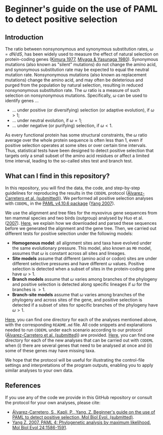 # Beginner's guide on the use of PAML to detect positive selection

## Introduction

The ratio between nonsynonymous and synonymous substitution rates, $\omega=dN/dS$, has been widely used to measure the effect of natural selection on protein-coding genes ([Kimura 1977](https://www.nature.com/articles/267275a0), [Miyaga & Yasunaga 1980](https://link.springer.com/article/10.1007/BF01732067)). Synonymous mutations (also known as "silent" mutations) do not change the amino acid, and synonymous substitution rate may be expected to equal the neutral mutation rate. Nonsynonymous mutations (also known as replacement mutations) change the amino acid, and may often be deleterious and purged from the population by natural selection, resulting in reduced nonsynonymous substitution rate. The $\omega$ ratio is a measure of such selection on nonsynonymous mutations. Specifically, $\omega$ can be used to identify genes ...

* ... under positive (or diversifying) selection (or adaptive evolution), if $\omega>1$;
* ... under neutral evolution, if $\omega=1$;
* ... under negative (or purifying) selection, if $\omega<1$.

As every functional protein has some structural constraints, the $\omega$ ratio average over the whole protein sequence is often less than 1, even if positive selection operates at some sites or over certain time intervals. Thus, statistical tests have been designed to detect positive selection that targets only a small subset of the amino acid residues or affect a limited time interval, leading to the so-called sites test and branch test.

## What can I find in this repository?

In this repository, you will find the data, the code, and step-by-step guidelines for reproducing the results in the `CODEML` protocol ([Álvarez-Carretero et al. (submitted)](README.md)). We performed all positive selection analyses with `CODEML`, in the [PAML v4.10.6 package](http://abacus.gene.ucl.ac.uk/software/paml.html) ([Yang 2007](https://academic.oup.com/mbe/article/24/8/1586/1103731)).

We use the alignment and tree files for the myxovirus gene sequences from ten mammal species and two birds (outgroup) analysed by Huo et al. ([2007](https://pubmed.ncbi.nlm.nih.gov/17467195/)).
[Here](00_data), we explain how we downloaded and parsed these sequences before we generated the alignment and the gene tree. Then, we carried out different tests for positive selection under the following models:

* **Homogenous model**: all alignment sites and taxa have evolved under the same evolutionary pressure. This model, also known as `M0` model, assumes that $\omega$ is constant across all sites and lineages.
* **Site models** assume that different (amino acid or codon) sites are under different selective pressures and have different $\omega$ values. Positive selection is detected when a subset of sites in the protein-coding gene have $\omega>1$.
* **Branch models** assume that $\omega$ varies among branches of the phylogeny and positive selection is detected along specific lineages if $\omega$ for the branches is $>1$.
* **Branch-site models** assume that $\omega$ varies among branches of the phylogeny and across sites of the gene, and positive selection is detected if a subset of sites for specific branches of the phylogeny have $\omega>1$.

[Here](01_protocol_analyses), you can find one directory for each of the analyses mentioned above, with the corresponding `README.md` file. All code snippets and explanations needed to run `CODEML` under each scenario according to our protocol ([Álvarez-Carretero et al. (submitted)](README.md)) are provided. [Here](02_extra_analyses), you can find one directory for each of the new analyses that can be carried out with `CODEML` when (i) there are several genes that need to be analysed at once and (ii) some of these genes may have missing taxa.

We hope that the protocol will be useful for illustrating the control-file settings and interpretations of the program outputs, enabling you to apply similar analyses to your own data.

## References

If you use any of the code we provide in this GitHub repository or consult the protocol for your own analyses, please cite:

* [Álvarez-Carretero, S., Kapli, P., Yang, Z. Beginner's guide on the use of PAML to detect positive selection, Mol Biol Evol. (submitted)](README.md).
* [Yang Z. 2007. PAML 4: Phylogenetic analysis by maximum likelihood. Mol Biol Evol 24:1586-1591](https://academic.oup.com/mbe/article/24/8/1586/1103731).
